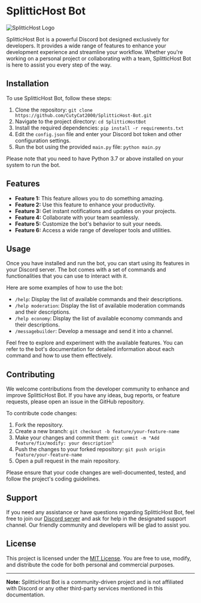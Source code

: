 # SplitticHost Bot

![SplitticHost Logo](https://example.com/splittichost_logo.png)

SplitticHost Bot is a powerful Discord bot designed exclusively for developers. It provides a wide range of features to enhance your development experience and streamline your workflow. Whether you're working on a personal project or collaborating with a team, SplitticHost Bot is here to assist you every step of the way.

## Installation

To use SplitticHost Bot, follow these steps:

1. Clone the repository: `git clone https://github.com/CutyCat2000/SplitticHost-Bot.git`
2. Navigate to the project directory: `cd SplitticHostBot`
3. Install the required dependencies: `pip install -r requirements.txt`
4. Edit the `config.json` file and enter your Discord bot token and other configuration settings.
5. Run the bot using the provided `main.py` file: `python main.py`

Please note that you need to have Python 3.7 or above installed on your system to run the bot.

## Features

- **Feature 1:** This feature allows you to do something amazing.
- **Feature 2:** Use this feature to enhance your productivity.
- **Feature 3:** Get instant notifications and updates on your projects.
- **Feature 4:** Collaborate with your team seamlessly.
- **Feature 5:** Customize the bot's behavior to suit your needs.
- **Feature 6:** Access a wide range of developer tools and utilities.

## Usage

Once you have installed and run the bot, you can start using its features in your Discord server. The bot comes with a set of commands and functionalities that you can use to interact with it.

Here are some examples of how to use the bot:

- `/help`: Display the list of available commands and their descriptions.
- `/help moderation`: Display the list of available moderation commands and their descriptions.
- `/help economy`: Display the list of available economy commands and their descriptions.
- `/messagebuilder`: Develop a message and send it into a channel.

Feel free to explore and experiment with the available features. You can refer to the bot's documentation for detailed information about each command and how to use them effectively.

## Contributing

We welcome contributions from the developer community to enhance and improve SplitticHost Bot. If you have any ideas, bug reports, or feature requests, please open an issue in the GitHub repository.

To contribute code changes:

1. Fork the repository.
2. Create a new branch: `git checkout -b feature/your-feature-name`
3. Make your changes and commit them: `git commit -m "Add feature/fix/modify: your description"`
4. Push the changes to your forked repository: `git push origin feature/your-feature-name`
5. Open a pull request in the main repository.

Please ensure that your code changes are well-documented, tested, and follow the project's coding guidelines.

## Support

If you need any assistance or have questions regarding SplitticHost Bot, feel free to join our [Discord server](https://discord.gg/d6wR8u6wnA) and ask for help in the designated support channel. Our friendly community and developers will be glad to assist you.

## License

This project is licensed under the [MIT License](https://opensource.org/licenses/MIT). You are free to use, modify, and distribute the code for both personal and commercial purposes.

---

**Note:** SplitticHost Bot is a community-driven project and is not affiliated with Discord or any other third-party services mentioned in this documentation.
